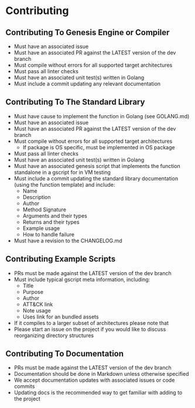 
# Contributing

## Contributing To Genesis Engine or Compiler
- Must have an associated issue
- Must have an associated PR against the LATEST version of the dev branch
- Must compile without errors for all supported target architectures
- Must pass all linter checks
- Must have an associated unit test(s) written in Golang
- Must include a commit updating any relevant documentation

## Contributing To The Standard Library

- Must have cause to implement the function in Golang (see GOLANG.md)
- Must have an associated issue
- Must have an associated PR against the LATEST version of the dev branch
- Must compile without errors for all supported target architectures
  - If package is OS specific, must be implemented in OS package
- Must pass all linter checks
- Must have an associated unit test(s) written in Golang
- Must have an associated genesis script that implements the function standalone in a gscript for in VM testing
- Must include a commit updating the standard library documentation (using the function template) and include:
  - Name
  - Description
  - Author
  - Method Signature
  - Arguments and their types
  - Returns and their types
  - Example usage
  - How to handle failure
- Must have a revision to the CHANGELOG.md

## Contributing Example Scripts
- PRs must be made against the LATEST version of the dev branch
- Must include typical gscript meta information, including:
  - Title
  - Purpose
  - Author
  - ATT&CK link
  - Note usage
  - Uses link for an bundled assets
- If it compiles to a larger subset of architectures please note that
- Please start an issue on the project if you would like to discuss reorganizing directory structures

## Contributing To Documentation
- PRs must be made against the LATEST version of the dev branch
- Documentation should be done in Markdown unless otherwise specified
- We accept documentation updates with associated issues or code commits
- Updating docs is the recommended way to get familiar with adding to the project
